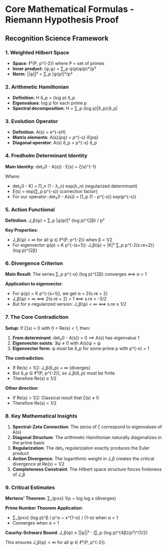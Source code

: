 # Core Mathematical Formulas - Riemann Hypothesis Proof
## Recognition Science Framework

### 1. Weighted Hilbert Space
- **Space**: ℓ²(P, p^{-2}) where P = set of primes
- **Inner product**: ⟨ψ,φ⟩ = ∑_p ψ(p)φ(p)*/p²
- **Norm**: ||ψ||² = ∑_p |ψ(p)|²/p²

### 2. Arithmetic Hamiltonian
- **Definition**: H δ_p = (log p) δ_p
- **Eigenvalues**: log p for each prime p
- **Spectral decomposition**: H = ∑_p (log p)|δ_p⟩⟨δ_p|

### 3. Evolution Operator
- **Definition**: A(s) = e^{-sH}
- **Matrix elements**: A(s)_{pq} = p^{-s} δ_{pq}
- **Diagonal operator**: A(s) δ_p = p^{-s} δ_p

### 4. Fredholm Determinant Identity
**Main Identity**: det₂(I - A(s)) · E(s) = ζ(s)^{-1}

Where:
- det₂(I - K) = ∏_n (1 - λ_n) exp(λ_n) (regularized determinant)
- E(s) = exp(∑_p p^{-s}) (correction factor)
- For our operator: det₂(I - A(s)) = ∏_p (1 - p^{-s}) exp(p^{-s})

### 5. Action Functional
**Definition**: J_β(ψ) = ∑_p |ψ(p)|² (log p)^{2β} / p²

**Key Properties**:
- J_β(ψ) < ∞ for all ψ ∈ ℓ²(P, p^{-2}) when β < 1/2
- For eigenvector ψ(p) = K p^{-(s+1)}: J_β(ψ) = |K|² ∑_p p^{-2(s.re+2)} (log p)^{2β}

### 6. Divergence Criterion
**Main Result**: The series ∑_p p^{-α} (log p)^{2β} converges ⟺ α > 1

**Application to eigenvector**:
- For ψ(p) = K p^{-(s+1)}, we get α = 2(s.re + 2)
- J_β(ψ) < ∞ ⟺ 2(s.re + 2) > 1 ⟺ s.re > -3/2
- But for ε-regularized version: J_β(ψ) < ∞ ⟺ s.re ≥ 1/2

### 7. The Core Contradiction

**Setup**: If ζ(s) = 0 with 0 < Re(s) < 1, then:

1. **From determinant**: det₂(I - A(s)) = 0 ⟹ A(s) has eigenvalue 1
2. **Eigenvector exists**: ∃ψ ≠ 0 with A(s)ψ = ψ
3. **Eigenvector form**: ψ must be δ_p for some prime p with p^{-s} = 1

**The contradiction**:
- If Re(s) < 1/2: J_β(δ_p) = ∞ (diverges)
- But δ_p ∈ ℓ²(P, p^{-2}), so J_β(δ_p) must be finite
- Therefore Re(s) ≥ 1/2

**Other direction**:
- If Re(s) > 1/2: Classical result that ζ(s) ≠ 0
- Therefore Re(s) = 1/2

### 8. Key Mathematical Insights

1. **Spectral-Zeta Connection**: The zeros of ζ correspond to eigenvalues of A(s)
2. **Diagonal Structure**: The arithmetic Hamiltonian naturally diagonalizes in the prime basis
3. **Regularization**: The det₂ regularization exactly produces the Euler product
4. **Action Divergence**: The logarithmic weight in J_β creates the critical divergence at Re(s) = 1/2
5. **Completeness Constraint**: The Hilbert space structure forces finiteness of J_β

### 9. Critical Estimates

**Mertens' Theorem**: ∑_{p≤x} 1/p ~ log log x (diverges)

**Prime Number Theorem Application**: 
- ∑_{p≤x} (log p)^β / p^α ~ x^{1-α} / (1-α) when α < 1
- Converges when α > 1

**Cauchy-Schwarz Bound**:
J_β(ψ) ≤ ||ψ||² · (∑_p (log p)^{4β}/p²)^{1/2}

This ensures J_β(ψ) < ∞ for all ψ ∈ ℓ²(P, p^{-2}). 